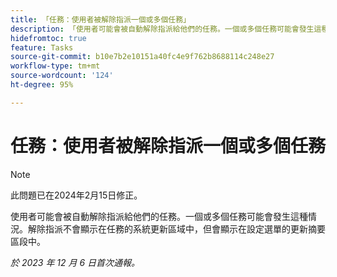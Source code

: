 ```yaml
---
title: 「任務：使用者被解除指派一個或多個任務」
description: 「使用者可能會被自動解除指派給他們的任務。一個或多個任務可能會發生這種情況。解除指派不會顯示在任務的系統更新區域中，但會顯示在設定選單的更新摘要區段中。」
hidefromtoc: true
feature: Tasks
source-git-commit: b10e7b2e10151a40fc4e9f762b8688114c248e27
workflow-type: tm+mt
source-wordcount: '124'
ht-degree: 95%

---
```



# 任務：使用者被解除指派一個或多個任務

>[!NOTE]
>
>此問題已在2024年2月15日修正。

使用者可能會被自動解除指派給他們的任務。一個或多個任務可能會發生這種情況。解除指派不會顯示在任務的系統更新區域中，但會顯示在設定選單的更新摘要區段中。

_於 2023 年 12 月 6 日首次通報。_
